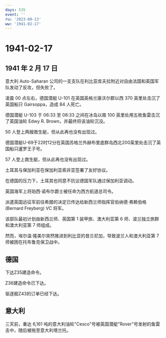 ```yaml
---
days: 535
event: ''
ru: '2023-08-13'
ww: '1941-02-17'
---
```


# 1941-02-17

## 1941 年 2 月 17 日

意大利 Auto-Saharan
公司的一支支队在利比亚库夫拉附近对自由法国和英国军队发动了反攻，但失败了。

凌晨 00 点左右，德国潜艇 U-101 在英国英格兰康沃尔郡以西 370
英里处击沉了英国船只 Gairsoppa，造成 84 人死亡。

德国潜艇 U-103 于 06:33 至 08:33 之间在冰岛以南 100
英里处用五枚鱼雷击沉了英国油轮 Edwy R. Brown，并最终将该油轮沉没。

50 人登上两艘救生艇，但从此再也没有出现过。

德国潜艇U-69于22时12分在英国苏格兰外赫布里底群岛西北200英里处击沉了英国船只暹罗王子号。

57 人登上救生艇，但从此再也没有出现过。

土耳其与保加利亚在保加利亚索非亚签署了友好协议。

在德国的压力下，土耳其也同意不抗议德国军队通过保加利亚调动。

英国海军上将珀西·诺布尔爵士被任命为西方航道总司令。

派遣英国远征军前往希腊的决定已传达给新西兰师指挥官伯纳德·弗赖伯格
(Bernard Freyberg) VC 将军。

该部队最初计划由新西兰师、英国第 1 装甲旅、澳大利亚第 6
师、波兰独立旅群和澳大利亚第 7 师组成。

然而，埃尔温·隆美尔突然推进到利比亚的昔兰尼加，导致波兰人和澳大利亚第 7
师被困在托布鲁克保卫战中。

## 德国

下达Z35建造命令。

Z36建造命令已下达。

驱逐舰Z43的订单已经下达。

## 意大利

三天前，重达 6,161
吨的意大利油轮"Cesco"号被英国潜艇"Rover"号发射的鱼雷击中，随后被拖至意大利塔兰托。